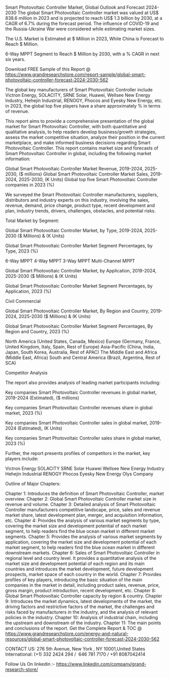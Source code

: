 Smart Photovoltaic Controller Market, Global Outlook and Forecast 2024-2030
The global Smart Photovoltaic Controller market was valued at US$ 838.6 million in 2023 and is projected to reach US$ 1.3 billion by 2030, at a CAGR of 6.7% during the forecast period. The influence of COVID-19 and the Russia-Ukraine War were considered while estimating market sizes.

The U.S. Market is Estimated at $ Million in 2023, While China is Forecast to Reach $ Million.

6-Way MPPT Segment to Reach $ Million by 2030, with a % CAGR in next six years.

Download FREE Sample of this Report @ https://www.grandresearchstore.com/report-sample/global-smart-photovoltaic-controller-forecast-2024-2030-562

The global key manufacturers of Smart Photovoltaic Controller include Victron Energy, SOLACITY, SRNE Solar, Huawei, Wellsee New Energy Industry, Hehejin Industrial, RENOGY, Phocos and Eyesky New Energy, etc. in 2023, the global top five players have a share approximately % in terms of revenue.

This report aims to provide a comprehensive presentation of the global market for Smart Photovoltaic Controller, with both quantitative and qualitative analysis, to help readers develop business/growth strategies, assess the market competitive situation, analyze their position in the current marketplace, and make informed business decisions regarding Smart Photovoltaic Controller. This report contains market size and forecasts of Smart Photovoltaic Controller in global, including the following market information:

Global Smart Photovoltaic Controller Market Revenue, 2019-2024, 2025-2030, ($ millions)
Global Smart Photovoltaic Controller Market Sales, 2019-2024, 2025-2030, (K Units)
Global top five Smart Photovoltaic Controller companies in 2023 (%)

We surveyed the Smart Photovoltaic Controller manufacturers, suppliers, distributors and industry experts on this industry, involving the sales, revenue, demand, price change, product type, recent development and plan, industry trends, drivers, challenges, obstacles, and potential risks.

Total Market by Segment:

Global Smart Photovoltaic Controller Market, by Type, 2019-2024, 2025-2030 ($ Millions) & (K Units)

Global Smart Photovoltaic Controller Market Segment Percentages, by Type, 2023 (%)

6-Way MPPT
4-Way MPPT
3-Way MPPT
Multi-Channel MPPT

Global Smart Photovoltaic Controller Market, by Application, 2019-2024, 2025-2030 ($ Millions) & (K Units)

Global Smart Photovoltaic Controller Market Segment Percentages, by Application, 2023 (%)

Civil
Commercial

Global Smart Photovoltaic Controller Market, By Region and Country, 2019-2024, 2025-2030 ($ Millions) & (K Units)

Global Smart Photovoltaic Controller Market Segment Percentages, By Region and Country, 2023 (%)

North America (United States, Canada, Mexico)
Europe (Germany, France, United Kingdom, Italy, Spain, Rest of Europe)
Asia-Pacific (China, India, Japan, South Korea, Australia, Rest of APAC)
The Middle East and Africa (Middle East, Africa)
South and Central America (Brazil, Argentina, Rest of SCA)

Competitor Analysis

The report also provides analysis of leading market participants including:

Key companies Smart Photovoltaic Controller revenues in global market, 2019-2024 (Estimated), ($ millions)

Key companies Smart Photovoltaic Controller revenues share in global market, 2023 (%)

Key companies Smart Photovoltaic Controller sales in global market, 2019-2024 (Estimated), (K Units)

Key companies Smart Photovoltaic Controller sales share in global market, 2023 (%)

Further, the report presents profiles of competitors in the market, key players include:

Victron Energy
SOLACITY
SRNE Solar
Huawei
Wellsee New Energy Industry
Hehejin Industrial
RENOGY
Phocos
Eyesky New Energy
Olys Company

Outline of Major Chapters:

Chapter 1: Introduces the definition of Smart Photovoltaic Controller, market overview.
Chapter 2: Global Smart Photovoltaic Controller market size in revenue and volume.
Chapter 3: Detailed analysis of Smart Photovoltaic Controller manufacturers competitive landscape, price, sales and revenue market share, latest development plan, merger, and acquisition information, etc.
Chapter 4: Provides the analysis of various market segments by type, covering the market size and development potential of each market segment, to help readers find the blue ocean market in different market segments.
Chapter 5: Provides the analysis of various market segments by application, covering the market size and development potential of each market segment, to help readers find the blue ocean market in different downstream markets.
Chapter 6: Sales of Smart Photovoltaic Controller in regional level and country level. It provides a quantitative analysis of the market size and development potential of each region and its main countries and introduces the market development, future development prospects, market space of each country in the world.
Chapter 7: Provides profiles of key players, introducing the basic situation of the main companies in the market in detail, including product sales, revenue, price, gross margin, product introduction, recent development, etc.
Chapter 8: Global Smart Photovoltaic Controller capacity by region & country.
Chapter 9: Introduces the market dynamics, latest developments of the market, the driving factors and restrictive factors of the market, the challenges and risks faced by manufacturers in the industry, and the analysis of relevant policies in the industry.
Chapter 10: Analysis of industrial chain, including the upstream and downstream of the industry.
Chapter 11: The main points and conclusions of the report.
Get the Complete Report & TOC @ https://www.grandresearchstore.com/energy-and-natural-resources/global-smart-photovoltaic-controller-forecast-2024-2030-562

CONTACT US:
276 5th Avenue, New York , NY 10001,United States
International: (+1) 332 2424 294 /  646 781 7170 / +91 8087042414

Follow Us On linkedin :- https://www.linkedin.com/company/grand-research-store/
